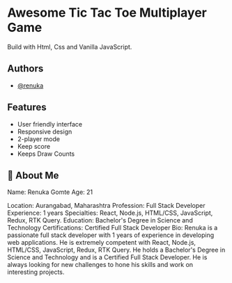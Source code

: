 

# Awesome Tic Tac Toe Multiplayer Game

Build with Html, Css and Vanilla JavaScript.


## Authors

- [@renuka](https://github.com/Renukagomte/tic-tac-toe)


## Features

- User friendly interface
- Responsive design
- 2-player mode
- Keep score
- Keeps Draw Counts


## 🚀 About Me
Name: Renuka Gomte 
Age: 21

Location: Aurangabad, Maharashtra 
Profession: Full Stack Developer 
Experience: 1 years 
Specialties: React, Node.js, HTML/CSS, JavaScript, Redux, RTK Query.
Education: Bachelor's Degree in Science and Technology 
Certifications: Certified Full Stack Developer 
Bio: Renuka is a passionate full stack developer with 1 years of experience in developing web applications. He is extremely competent with React, Node.js, HTML/CSS, JavaScript, Redux, RTK Query. He holds a Bachelor's Degree in Science and Technology and is a Certified Full Stack Developer. He is always looking for new challenges to hone his skills and work on interesting projects.



